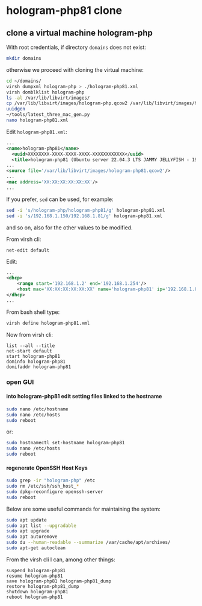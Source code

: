 # hologram-php81 clone

## clone a virtual machine hologram-php

With root credentials, if directory `domains` does not exist:

```bash
mkdir domains
```

otherwise we proceed with cloning the virtual machine:

```bash
cd ~/domains/
virsh dumpxml hologram-php > ./hologram-php81.xml
virsh domblklist hologram-php
ls -al /var/lib/libvirt/images/
cp /var/lib/libvirt/images/hologram-php.qcow2 /var/lib/libvirt/images/hologram-php81.qcow2
uuidgen
~/tools/latest_three_mac_gen.py
nano hologram-php81.xml
```

Edit `hologram-php81.xml`:

```xml
...
<name>hologram-php81</name>
  <uuid>XXXXXXXX-XXXX-XXXX-XXXX-XXXXXXXXXXXX</uuid>
  <title>hologram-php81 (Ubuntu server 22.04.3 LTS JAMMY JELLYFISH - 192.168.1.81)</title>
...
<source file='/var/lib/libvirt/images/hologram-php81.qcow2'/>
...
<mac address='XX:XX:XX:XX:XX:XX'/>
...
```

If you prefer, `sed` can be used, for example:

```bash
sed -i 's/hologram-php/hologram-php81/g' hologram-php81.xml
sed -i 's/192.168.1.150/192.168.1.81/g' hologram-php81.xml
```

and so on, also for the other values to be modified.

From virsh cli:

```shell
net-edit default
```

Edit:

```xml
...
<dhcp>
    <range start='192.168.1.2' end='192.168.1.254'/>
    <host mac='XX:XX:XX:XX:XX:XX' name='hologram-php81' ip='192.168.1.81'/>
</dhcp>
...
```

From bash shell type:

```bash
virsh define hologram-php81.xml
```

Now from virsh cli:

```shell
list --all --title
net-start default
start hologram-php81
dominfo hologram-php81
domifaddr hologram-php81
```

### open GUI

#### into hologram-php81 edit setting files linked to the hostname

```bash
sudo nano /etc/hostname
sudo nano /etc/hosts
sudo reboot
```

or:

```bash
sudo hostnamectl set-hostname hologram-php81
sudo nano /etc/hosts
sudo reboot
```

#### regenerate OpenSSH Host Keys

```bash
sudo grep -ir "hologram-php" /etc
sudo rm /etc/ssh/ssh_host_*
sudo dpkg-reconfigure openssh-server
sudo reboot
```

Below are some useful commands for maintaining the system:

```bash
sudo apt update
sudo apt list --upgradable
sudo apt upgrade
sudo apt autoremove
sudo du --human-readable --summarize /var/cache/apt/archives/
sudo apt-get autoclean
```

From the virsh cli I can, among other things:

```shell
suspend hologram-php81
resume hologram-php81
save hologram-php81 hologram-php81_dump
restore hologram-php81_dump
shutdown hologram-php81
reboot hologram-php81
```
